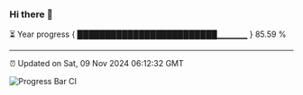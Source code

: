 ### Hi there 👋

⏳ Year progress { █████████████████████████▁▁▁▁▁ } 85.59 %

---

⏰ Updated on Sat, 09 Nov 2024 06:12:32 GMT

![Progress Bar CI](https://github.com/Shyam-Makwana/GitHub-Actions-Demo/workflows/Progress%20Bar%20CI/badge.svg)
